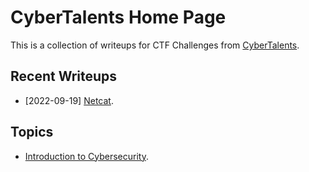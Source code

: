 # CyberTalents Home Page

This is a collection of writeups for CTF Challenges from [CyberTalents](https://cybertalents.com/).

## Recent Writeups

- [2022-09-19] [Netcat](./Introduction-to-Cybersecurity/lesson-21.md).

## Topics

- [Introduction to Cybersecurity](./Introduction-to-Cybersecurity/README.md).
